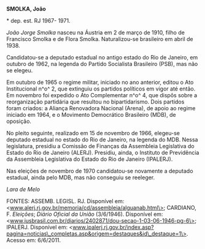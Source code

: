 **SMOLKA, João**

\* dep. est. RJ 1967- 1971.

*João Jorge Smolka* nasceu na Áustria em 2 de março de 1910, filho de
Francisco Smolka e de Flora Smolka. Naturalizou-se brasileiro em abril
de 1938.

Candidatou-se a deputado estadual no antigo estado do Rio de Janeiro, em
outubro de 1962, na legenda do Partido Socialista Brasileiro (PSB), mas
não se elegeu.

Em outubro de 1965 o regime militar, iniciado no ano anterior, editou o
Ato Institucional n^o^ 2, que extinguiu os partidos políticos em vigor
até então. Em novembro foi expedido o Ato Complementar n^o^ 4, que
dispôs sobre a reorganização partidária que resultou no bipartidarismo.
Dois partidos foram criados: a Aliança Renovadora Nacional (Arena), de
apoio ao regime iniciado em 1964, e o Movimento Democrático Brasileiro
(MDB), de oposição.

No pleito seguinte, realizado em 15 de novembro de 1966, elegeu-se
deputado estadual no estado do Rio de Janeiro, na legenda do MDB. Nessa
legislatura, presidiu a Comissão de Finanças da Assembleia Legislativa
do Estado do Rio de Janeiro (ALERJ). Presidiu, ainda, o Instituto de
Previdência da Assembleia Legislativa do Estado do Rio de Janeiro
(IPALERJ).

Nas eleições de novembro de 1970 candidatou-se novamente a deputado
estadual, ainda pelo MDB, mas não conseguiu se reeleger.

*Lara de Melo*

FONTES: ASSEMB. LEGISL. RJ. Disponível em:
\<www.alerj.rj.gov.br/memoria/cd/assembleia/alguanab.html\>; CARDIANO,
F. *Eleições*; *Diário Oficial da União* (3/6/1946). Disponível em:
\<www.jusbrasil.com.br/diarios/2402871/dou-secao-1-03-06-1946-pg-6\>;
IPALERJ. Disponível em:
\<www.ipalerj.rj.gov.br/index.asp?pagina=noticias\_completas.asp&origem=destaques&id\_destaque=1\>.
Acesso em: 6/6/2011.
